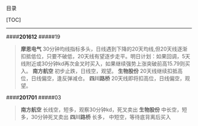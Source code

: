 目录

[TOC]

***

####**201612**
#####19
>**摩恩电气** 30分钟均线指标多头，日线遇到下降的20天均线,但20天线逐渐扣抵低位，只要不破低，20天线有望逐步走平。明日计划：如果回调，5天线附近或30分钟kd再次金叉时买入，如果继续强势上涨突破前高15.79则买入。
>**南方航空** 初步止跌，日线空，观望。
>**生物股份** 20天线继续扣抵高位，日线偏空，逢反弹减仓。
>**四川路桥** 20天线即将扣高位，日线偏空，观望。

####**201701**
#####03
>**南方航空** 长线空，短多，观察30分钟kd，死叉卖出
>**生物股份** 中长空，短多，30分钟死叉卖出
>**四川路桥** 长多， 中短空，等待底背离后买入